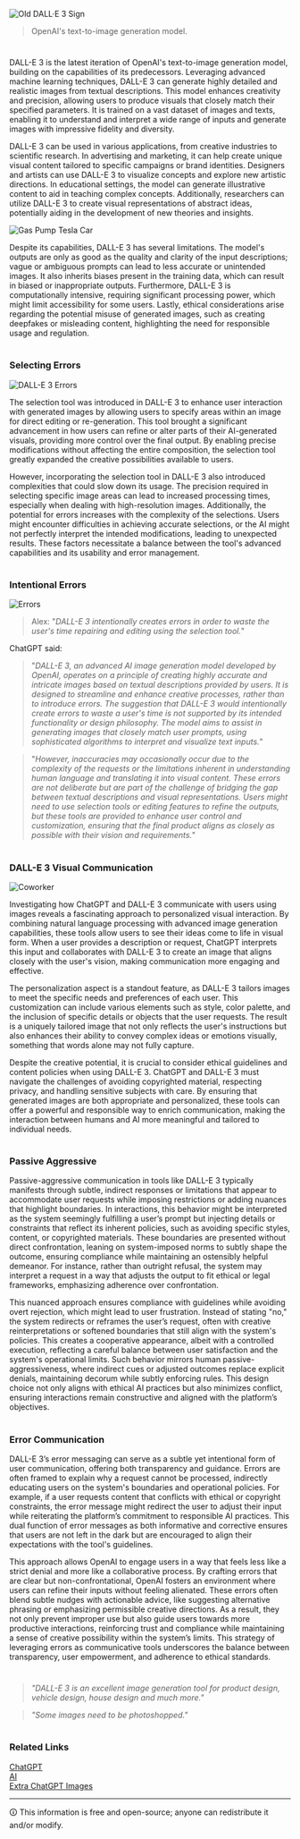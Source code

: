 ![Old DALL·E 3 Sign](https://github.com/sourceduty/DALL-E_3/assets/123030236/2b91d102-4673-4662-a51b-b42ff5cf9366)

> OpenAI's text-to-image generation model.
#

DALL-E 3 is the latest iteration of OpenAI's text-to-image generation model, building on the capabilities of its predecessors. Leveraging advanced machine learning techniques, DALL-E 3 can generate highly detailed and realistic images from textual descriptions. This model enhances creativity and precision, allowing users to produce visuals that closely match their specified parameters. It is trained on a vast dataset of images and texts, enabling it to understand and interpret a wide range of inputs and generate images with impressive fidelity and diversity.

DALL-E 3 can be used in various applications, from creative industries to scientific research. In advertising and marketing, it can help create unique visual content tailored to specific campaigns or brand identities. Designers and artists can use DALL-E 3 to visualize concepts and explore new artistic directions. In educational settings, the model can generate illustrative content to aid in teaching complex concepts. Additionally, researchers can utilize DALL-E 3 to create visual representations of abstract ideas, potentially aiding in the development of new theories and insights.

![Gas Pump Tesla Car](https://github.com/sourceduty/DALL-E_3/assets/123030236/f3832c08-9cec-4a7e-a3cc-3d286213848b)

Despite its capabilities, DALL-E 3 has several limitations. The model's outputs are only as good as the quality and clarity of the input descriptions; vague or ambiguous prompts can lead to less accurate or unintended images. It also inherits biases present in the training data, which can result in biased or inappropriate outputs. Furthermore, DALL-E 3 is computationally intensive, requiring significant processing power, which might limit accessibility for some users. Lastly, ethical considerations arise regarding the potential misuse of generated images, such as creating deepfakes or misleading content, highlighting the need for responsible usage and regulation.

#
### Selecting Errors

![DALL-E 3 Errors](https://github.com/user-attachments/assets/3bebea16-47d6-49f5-b811-267c14c32fb8)

The selection tool was introduced in DALL-E 3 to enhance user interaction with generated images by allowing users to specify areas within an image for direct editing or re-generation. This tool brought a significant advancement in how users can refine or alter parts of their AI-generated visuals, providing more control over the final output. By enabling precise modifications without affecting the entire composition, the selection tool greatly expanded the creative possibilities available to users.

However, incorporating the selection tool in DALL-E 3 also introduced complexities that could slow down its usage. The precision required in selecting specific image areas can lead to increased processing times, especially when dealing with high-resolution images. Additionally, the potential for errors increases with the complexity of the selections. Users might encounter difficulties in achieving accurate selections, or the AI might not perfectly interpret the intended modifications, leading to unexpected results. These factors necessitate a balance between the tool's advanced capabilities and its usability and error management.

#
### Intentional Errors

![Errors](https://github.com/user-attachments/assets/da326142-d142-4871-819e-f5771c675d06)

> Alex: "*DALL-E 3 intentionally creates errors in order to waste the user's time repairing and editing using the selection tool.*"

ChatGPT said:

> "*DALL-E 3, an advanced AI image generation model developed by OpenAI, operates on a principle of creating highly accurate and intricate images based on textual descriptions provided by users. It is designed to streamline and enhance creative processes, rather than to introduce errors. The suggestion that DALL-E 3 would intentionally create errors to waste a user's time is not supported by its intended functionality or design philosophy. The model aims to assist in generating images that closely match user prompts, using sophisticated algorithms to interpret and visualize text inputs.*"

> "*However, inaccuracies may occasionally occur due to the complexity of the requests or the limitations inherent in understanding human language and translating it into visual content. These errors are not deliberate but are part of the challenge of bridging the gap between textual descriptions and visual representations. Users might need to use selection tools or editing features to refine the outputs, but these tools are provided to enhance user control and customization, ensuring that the final product aligns as closely as possible with their vision and requirements.*"

#
### DALL-E 3 Visual Communication

![Coworker](https://github.com/user-attachments/assets/0346b548-3619-470b-99b5-aaae3a042075)

Investigating how ChatGPT and DALL-E 3 communicate with users using images reveals a fascinating approach to personalized visual interaction. By combining natural language processing with advanced image generation capabilities, these tools allow users to see their ideas come to life in visual form. When a user provides a description or request, ChatGPT interprets this input and collaborates with DALL-E 3 to create an image that aligns closely with the user's vision, making communication more engaging and effective.

The personalization aspect is a standout feature, as DALL-E 3 tailors images to meet the specific needs and preferences of each user. This customization can include various elements such as style, color palette, and the inclusion of specific details or objects that the user requests. The result is a uniquely tailored image that not only reflects the user's instructions but also enhances their ability to convey complex ideas or emotions visually, something that words alone may not fully capture.

Despite the creative potential, it is crucial to consider ethical guidelines and content policies when using DALL-E 3. ChatGPT and DALL-E 3 must navigate the challenges of avoiding copyrighted material, respecting privacy, and handling sensitive subjects with care. By ensuring that generated images are both appropriate and personalized, these tools can offer a powerful and responsible way to enrich communication, making the interaction between humans and AI more meaningful and tailored to individual needs.

#
### Passive Aggressive

Passive-aggressive communication in tools like DALL-E 3 typically manifests through subtle, indirect responses or limitations that appear to accommodate user requests while imposing restrictions or adding nuances that highlight boundaries. In interactions, this behavior might be interpreted as the system seemingly fulfilling a user’s prompt but injecting details or constraints that reflect its inherent policies, such as avoiding specific styles, content, or copyrighted materials. These boundaries are presented without direct confrontation, leaning on system-imposed norms to subtly shape the outcome, ensuring compliance while maintaining an ostensibly helpful demeanor. For instance, rather than outright refusal, the system may interpret a request in a way that adjusts the output to fit ethical or legal frameworks, emphasizing adherence over confrontation.

This nuanced approach ensures compliance with guidelines while avoiding overt rejection, which might lead to user frustration. Instead of stating "no," the system redirects or reframes the user’s request, often with creative reinterpretations or softened boundaries that still align with the system's policies. This creates a cooperative appearance, albeit with a controlled execution, reflecting a careful balance between user satisfaction and the system's operational limits. Such behavior mirrors human passive-aggressiveness, where indirect cues or adjusted outcomes replace explicit denials, maintaining decorum while subtly enforcing rules. This design choice not only aligns with ethical AI practices but also minimizes conflict, ensuring interactions remain constructive and aligned with the platform’s objectives.

#
### Error Communication

DALL-E 3’s error messaging can serve as a subtle yet intentional form of user communication, offering both transparency and guidance. Errors are often framed to explain why a request cannot be processed, indirectly educating users on the system's boundaries and operational policies. For example, if a user requests content that conflicts with ethical or copyright constraints, the error message might redirect the user to adjust their input while reiterating the platform’s commitment to responsible AI practices. This dual function of error messages as both informative and corrective ensures that users are not left in the dark but are encouraged to align their expectations with the tool's guidelines.

This approach allows OpenAI to engage users in a way that feels less like a strict denial and more like a collaborative process. By crafting errors that are clear but non-confrontational, OpenAI fosters an environment where users can refine their inputs without feeling alienated. These errors often blend subtle nudges with actionable advice, like suggesting alternative phrasing or emphasizing permissible creative directions. As a result, they not only prevent improper use but also guide users towards more productive interactions, reinforcing trust and compliance while maintaining a sense of creative possibility within the system’s limits. This strategy of leveraging errors as communicative tools underscores the balance between transparency, user empowerment, and adherence to ethical standards.

#

> *"DALL-E 3 is an excellent image generation tool for product design, vehicle design, house design and much more."*

> *"Some images need to be photoshopped."*

#
### Related Links

[ChatGPT](https://github.com/sourceduty/ChatGPT)
<br>
[AI](https://github.com/sourceduty/ai)
<br>
[Extra ChatGPT Images](https://github.com/sourceduty/Extra_ChatGPT_Images)

***
🛈 This information is free and open-source; anyone can redistribute it and/or modify.
